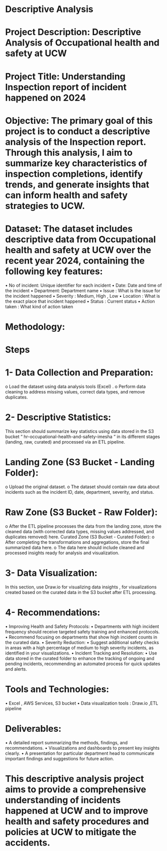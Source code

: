 # Descriptive Analysis 
# Project Description: Descriptive Analysis of Occupational health and safety at UCW
# Project Title: Understanding Inspection report of incident happened on 2024
# Objective: The primary goal of this project is to conduct a descriptive analysis of the Inspection report. Through this analysis, I aim to summarize key characteristics of inspection completions, identify trends, and generate insights that can inform health and safety strategies to UCW.
# Dataset: The dataset includes descriptive data from Occupational health and safety at UCW over the recent year 2024, containing the following key features:
• No of incident: Unique identifier for each incident
• Date: Date and time of the incident
• Department: Department name
• Issue : What is the issue for the incident happened 
• Severity : Medium, High , Low
• Location : What is the exact place that incident happened
• Status : Current status
• Action taken : What kind of action taken
# Methodology:
# Steps
# 1- Data Collection and Preparation:
o Load the dataset using data analysis tools (Excel) .
o Perform data cleaning to address missing values, correct data types, and remove duplicates.
# 2- Descriptive Statistics: 
This section should summarize key statistics using data stored in the S3 bucket “ hr-occupational-health-and-safety-imesha “ in its different stages (landing, raw, curated) and processed via an ETL pipeline.
# Landing Zone (S3 Bucket - Landing Folder):
o Upload the original dataset.
o The dataset should contain raw data about incidents such as the incident ID, date, department, severity, and status.
# Raw Zone (S3 Bucket - Raw Folder):
o After the ETL pipeline processes the data from the landing zone, store the cleaned data (with corrected data types, missing values addressed, and duplicates removed) here.
Curated Zone (S3 Bucket - Curated Folder):
o After completing the transformations and aggregations, store the final summarized data here.
o The data here should include cleaned and processed insights ready for analysis and visualization.
# 3- Data Visualization: 
In this section, use Draw.io for visualizing data insights , for visualizations created based on the curated data in the S3 bucket after ETL processing.

# 4- Recommendations: 
• Improving Health and Safety Protocols:
• Departments with high incident frequency should receive targeted safety training and enhanced protocols.
• Recommend focusing on departments that show high incident counts in the curated data.
• Severity Reduction:
• Suggest additional safety checks in areas with a high percentage of medium to high severity incidents, as identified in your visualizations.
• Incident Tracking and Resolution:
• Use data stored in the curated folder to enhance the tracking of ongoing and pending incidents, recommending an automated process for quick updates and alerts.

# Tools and Technologies:
• Excel , AWS Services, S3 bucket 
• Data visualization tools : Draw.io ,ETL pipeline
# Deliverables:
• A detailed report summarizing the methods, findings, and recommendations.
• Visualizations and dashboards to present key insights clearly.
• A presentation for particular department head to communicate important findings and suggestions for future action.
# This descriptive analysis project aims to provide a comprehensive understanding of incidents happened at UCW and to improve health and safety procedures and policies at UCW to mitigate the accidents.
